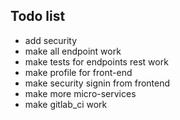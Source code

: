## Todo list
- add security
- make all endpoint work
- make tests for endpoints rest work
- make profile for front-end
- make security signin from frontend
- make more micro-services
- make gitlab_ci work
